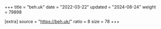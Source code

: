 +++
title = "beh.uk"
date = "2022-03-22"
updated = "2024-08-24"
weight = 79898

[extra]
source = "https://beh.uk/"
ratio = 8
size = 78
+++
